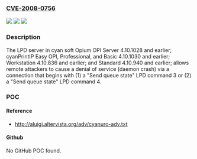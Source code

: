 ### [CVE-2008-0756](https://cve.mitre.org/cgi-bin/cvename.cgi?name=CVE-2008-0756)
![](https://img.shields.io/static/v1?label=Product&message=n%2Fa&color=blue)
![](https://img.shields.io/static/v1?label=Version&message=n%2Fa&color=blue)
![](https://img.shields.io/static/v1?label=Vulnerability&message=n%2Fa&color=brighgreen)

### Description

The LPD server in cyan soft Opium OPI Server 4.10.1028 and earlier; cyanPrintIP Easy OPI, Professional, and Basic 4.10.1030 and earlier; Workstation 4.10.836 and earlier; and Standard 4.10.940 and earlier; allows remote attackers to cause a denial of service (daemon crash) via a connection that begins with (1) a "Send queue state" LPD command 3 or (2) a "Send queue state" LPD command 4.

### POC

#### Reference
- http://aluigi.altervista.org/adv/cyanuro-adv.txt

#### Github
No GitHub POC found.

